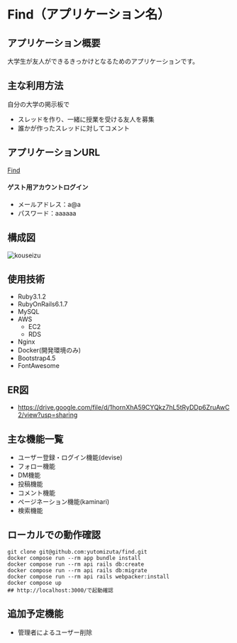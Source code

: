 # Find（アプリケーション名）

## アプリケーション概要
大学生が友人ができるきっかけとなるためのアプリケーションです。

## 主な利用方法
自分の大学の掲示板で
* スレッドを作り、一緒に授業を受ける友人を募集
* 誰かが作ったスレッドに対してコメント

## アプリケーションURL
[Find](54.178.162.27)
#### ゲスト用アカウントログイン
* メールアドレス：a@a
* パスワード：aaaaaa

## 構成図
![kouseizu](https://user-images.githubusercontent.com/88771372/204038536-da2db09f-4583-4c77-b3ae-177564a2cf5e.jpg)

## 使用技術
* Ruby3.1.2
* RubyOnRails6.1.7
* MySQL
* AWS
  * EC2
  * RDS
* Nginx
* Docker(開発環境のみ)
* Bootstrap4.5
* FontAwesome

## ER図
* https://drive.google.com/file/d/1hornXhA59CYQkz7hL5tRyDDp6ZruAwC2/view?usp=sharing

## 主な機能一覧
* ユーザー登録・ログイン機能(devise)
* フォロー機能
* DM機能
* 投稿機能
* コメント機能
* ページネーション機能(kaminari)
* 検索機能

## ローカルでの動作確認
```
git clone git@github.com:yutomizuta/find.git
docker compose run --rm app bundle install
docker compose run --rm api rails db:create
docker compose run --rm api rails db:migrate
docker compose run --rm api rails webpacker:install
docker compose up 
## http://localhost:3000/で起動確認
```

## 追加予定機能
* 管理者によるユーザー削除